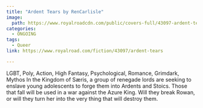 ```yaml
---
title: "Ardent Tears by RenCarlisle"
image:
  path: https://www.royalroadcdn.com/public/covers-full/43097-ardent-tears.jpg
categories:
  - ONGOING
tags:
  - Queer
link: https://www.royalroad.com/fiction/43097/ardent-tears

---
```

LGBT, Poly, Action, High Fantasy, Psychological, Romance, Grimdark, Mythos
In the Kingdom of Særis, a group of renegade lords are seeking to enslave young adolescents to forge them into Ardents and Stoics. Those that fall will be used in a war against the Azure King. Will they break Rowan, or will they turn her into the very thing that will destroy them.

